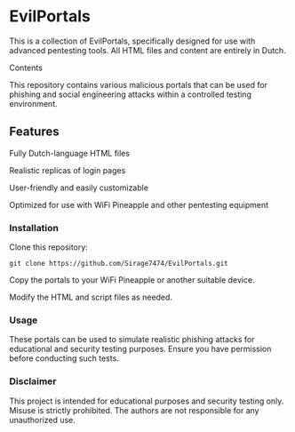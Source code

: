 # EvilPortals

This is a collection of EvilPortals, specifically designed for use with advanced pentesting tools. All HTML files and content are entirely in Dutch.

Contents

This repository contains various malicious portals that can be used for phishing and social engineering attacks within a controlled testing environment.

## Features

Fully Dutch-language HTML files

Realistic replicas of login pages

User-friendly and easily customizable

Optimized for use with WiFi Pineapple and other pentesting equipment

### Installation

Clone this repository:
```
git clone https://github.com/Sirage7474/EvilPortals.git
```

Copy the portals to your WiFi Pineapple or another suitable device.

Modify the HTML and script files as needed.

### Usage

These portals can be used to simulate realistic phishing attacks for educational and security testing purposes. Ensure you have permission before conducting such tests.

### Disclaimer

This project is intended for educational purposes and security testing only. Misuse is strictly prohibited. The authors are not responsible for any unauthorized use.
